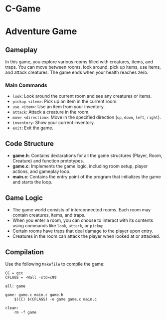 # C-Game
# Adventure Game

## Gameplay

In this game, you explore various rooms filled with creatures, items, and traps. You can move between rooms, look around, pick up items, use items, and attack creatures. The game ends when your health reaches zero.

### Main Commands
- `look`: Look around the current room and see any creatures or items.
- `pickup <item>`: Pick up an item in the current room.
- `use <item>`: Use an item from your inventory.
- `attack`: Attack a creature in the room.
- `move <direction>`: Move in the specified direction (`up`, `down`, `left`, `right`).
- `inventory`: Show your current inventory.
- `exit`: Exit the game.

## Code Structure

- **game.h**: Contains declarations for all the game structures (Player, Room, Creature) and function prototypes.
- **game.c**: Implements the game logic, including room setup, player actions, and gameplay loop.
- **main.c**: Contains the entry point of the program that initializes the game and starts the loop.

## Game Logic

- The game world consists of interconnected rooms. Each room may contain creatures, items, and traps.
- When you enter a room, you can choose to interact with its contents using commands like `look`, `attack`, or `pickup`.
- Certain rooms have traps that deal damage to the player upon entry.
- Creatures in the room can attack the player when looked at or attacked.

## Compilation

Use the following `Makefile` to compile the game:

```make
CC = gcc
CFLAGS = -Wall -std=c99

all: game

game: game.c main.c game.h
	$(CC) $(CFLAGS) -o game game.c main.c

clean:
	rm -f game
